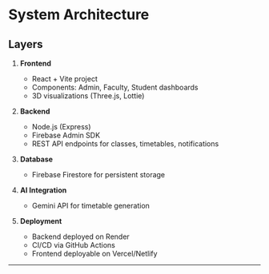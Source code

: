 # System Architecture

## Layers
1. **Frontend**
   - React + Vite project
   - Components: Admin, Faculty, Student dashboards
   - 3D visualizations (Three.js, Lottie)

2. **Backend**
   - Node.js (Express)
   - Firebase Admin SDK
   - REST API endpoints for classes, timetables, notifications

3. **Database**
   - Firebase Firestore for persistent storage

4. **AI Integration**
   - Gemini API for timetable generation

5. **Deployment**
   - Backend deployed on Render
   - CI/CD via GitHub Actions
   - Frontend deployable on Vercel/Netlify

---
